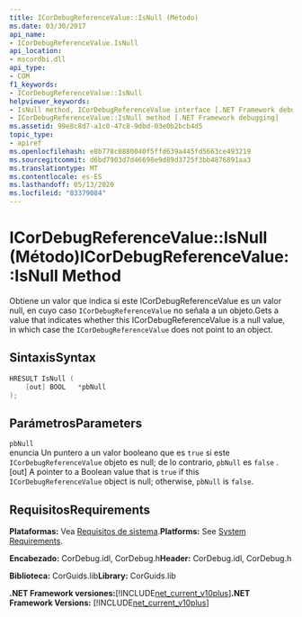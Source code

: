 ```yaml
---
title: ICorDebugReferenceValue::IsNull (Método)
ms.date: 03/30/2017
api_name:
- ICorDebugReferenceValue.IsNull
api_location:
- mscordbi.dll
api_type:
- COM
f1_keywords:
- ICorDebugReferenceValue::IsNull
helpviewer_keywords:
- IsNull method, ICorDebugReferenceValue interface [.NET Framework debugging]
- ICorDebugReferenceValue::IsNull method [.NET Framework debugging]
ms.assetid: 99e8c8d7-a1c0-47c8-9dbd-03e0b2bcb4d5
topic_type:
- apiref
ms.openlocfilehash: e8b778c0880040f5ffd639a445fd5663ce493219
ms.sourcegitcommit: d6bd7903d7d46698e9d89d3725f3bb4876891aa3
ms.translationtype: MT
ms.contentlocale: es-ES
ms.lasthandoff: 05/13/2020
ms.locfileid: "83379084"
---
```

# <a name="icordebugreferencevalueisnull-method"></a><span data-ttu-id="e8b74-102">ICorDebugReferenceValue::IsNull (Método)</span><span class="sxs-lookup"><span data-stu-id="e8b74-102">ICorDebugReferenceValue::IsNull Method</span></span>
<span data-ttu-id="e8b74-103">Obtiene un valor que indica si este ICorDebugReferenceValue es un valor null, en cuyo caso `ICorDebugReferenceValue` no señala a un objeto.</span><span class="sxs-lookup"><span data-stu-id="e8b74-103">Gets a value that indicates whether this ICorDebugReferenceValue is a null value, in which case the `ICorDebugReferenceValue` does not point to an object.</span></span>  
  
## <a name="syntax"></a><span data-ttu-id="e8b74-104">Sintaxis</span><span class="sxs-lookup"><span data-stu-id="e8b74-104">Syntax</span></span>  
  
```cpp  
HRESULT IsNull (  
    [out] BOOL   *pbNull  
);  
```  
  
## <a name="parameters"></a><span data-ttu-id="e8b74-105">Parámetros</span><span class="sxs-lookup"><span data-stu-id="e8b74-105">Parameters</span></span>  
 `pbNull`  
 <span data-ttu-id="e8b74-106">enuncia Un puntero a un valor booleano que es `true` si este `ICorDebugReferenceValue` objeto es null; de lo contrario, `pbNull` es `false` .</span><span class="sxs-lookup"><span data-stu-id="e8b74-106">[out] A pointer to a Boolean value that is `true` if this `ICorDebugReferenceValue` object is null; otherwise, `pbNull` is `false`.</span></span>  
  
## <a name="requirements"></a><span data-ttu-id="e8b74-107">Requisitos</span><span class="sxs-lookup"><span data-stu-id="e8b74-107">Requirements</span></span>  
 <span data-ttu-id="e8b74-108">**Plataformas:** Vea [Requisitos de sistema](../../get-started/system-requirements.md).</span><span class="sxs-lookup"><span data-stu-id="e8b74-108">**Platforms:** See [System Requirements](../../get-started/system-requirements.md).</span></span>  
  
 <span data-ttu-id="e8b74-109">**Encabezado:** CorDebug.idl, CorDebug.h</span><span class="sxs-lookup"><span data-stu-id="e8b74-109">**Header:** CorDebug.idl, CorDebug.h</span></span>  
  
 <span data-ttu-id="e8b74-110">**Biblioteca:** CorGuids.lib</span><span class="sxs-lookup"><span data-stu-id="e8b74-110">**Library:** CorGuids.lib</span></span>  
  
 <span data-ttu-id="e8b74-111">**.NET Framework versiones:**[!INCLUDE[net_current_v10plus](../../../../includes/net-current-v10plus-md.md)]</span><span class="sxs-lookup"><span data-stu-id="e8b74-111">**.NET Framework Versions:** [!INCLUDE[net_current_v10plus](../../../../includes/net-current-v10plus-md.md)]</span></span>
